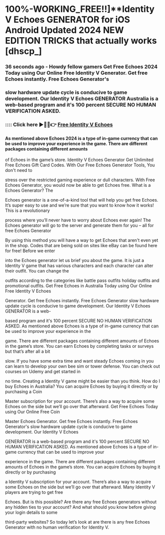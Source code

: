 # 100%-WORKING_FREE!!]**Identity V Echoes GENERATOR for iOS Android Updated 2024 NEW EDITION TRICKS that actually works [dhscp_]

### 36 seconds ago - Howdy fellow gamers Get Free Echoes 2024 Today using Our Online Free Identity V Generator. Get free Echoes instantly. Free Echoes Generator's 

### slow hardware update cycle is conducive to game development. Our Identity V Echoes GENERATOR Australia is a web-based program and it's 100 percent SECURE NO HUMAN VERIFICATION ASKED.



### :::: Click here ►🔴✅👉 <a href="https://lookerstudio.google.com/s/p5DxM6luhiY">Free Identity V Echoes</a>



#### As mentioned above Echoes 2024 is a type of in-game currency that can be used to improve your experience in the game. There are different packages containing different amounts 

of Echoes in the game’s store. Identity V Echoes Generator Get Unlimited Free Echoes Gift Card Codes. With Our Free Echoes Generator Tools, You don't need to 

stress over the restricted gaming experience or dull characters. With Free Echoes Generator, you would now be able to get Echoes free. What is a Echoes Generator? The 

Echoes generator is a one-of-a-kind tool that will help you get free Echoes. It’s super easy to use and we’re sure that you want to know how it works! This is a revolutionary 

process where you’ll never have to worry about Echoes ever again! The Echoes generator will go to the server and generate them for you – all for free Echoes Generator 

By using this method you will have a way to get Echoes that aren't even yet in the shop. Codes that are being sold on sites like eBay can be found here for free! Before we enter 

into the Echoes generator let us brief you about the game. It is just a Identity V game that has various characters and each character can alter their outfit. You can change the 

outfits according to the categories like battle pass outfits holiday outfits and promotional outfits. Get Free Echoes in Australia Today using Our Online Free Identity V Echoes 

Generator. Get free Echoes instantly. Free Echoes Generator slow hardware update cycle is conducive to game development. Our Identity V Echoes GENERATOR is a web-

based program and it's 100 percent SECURE NO HUMAN VERIFICATION ASKED. As mentioned above Echoes is a type of in-game currency that can be used to improve your experience in the 

game. There are different packages containing different amounts of Echoes in the game’s store. You can earn Echoes by completing tasks or surveys but that’s after all a bit 

slow. If you have some extra time and want steady Echoes coming in you can learn to develop your own bee sim or tower defense. You can check out courses on Udemy and get started in 

no time. Creating a Identity V game might be easier than you think. How do I buy Echoes in Australia? You can acquire Echoes by buying it directly or by purchasing a Coin 

Master subscription for your account. There’s also a way to acquire some Echoes on the side but we’ll go over that afterward. Get Free Echoes Today using Our Online Free Coin 

Master Echoes Generator. Get free Echoes instantly. Free Echoes Generator's slow hardware update cycle is conducive to game development. Our Identity V Echoes 

GENERATOR is a web-based program and it's 100 percent SECURE NO HUMAN VERIFICATION ASKED. As mentioned above Echoes is a type of in-game currency that can be used to improve your 

experience in the game. There are different packages containing different amounts of Echoes in the game’s store. You can acquire Echoes by buying it directly or by purchasing 

a Identity V subscription for your account. There’s also a way to acquire some Echoes on the side but we’ll go over that afterward. Many Identity V players are trying to get free 

Echoes. But is this possible? Are there any free Echoes generators without any hidden ties to your account? And what should you know before giving your login details to some 

third-party websites? So today let’s look at are there is any free Echoes Generator with no human verification for Identity V.


